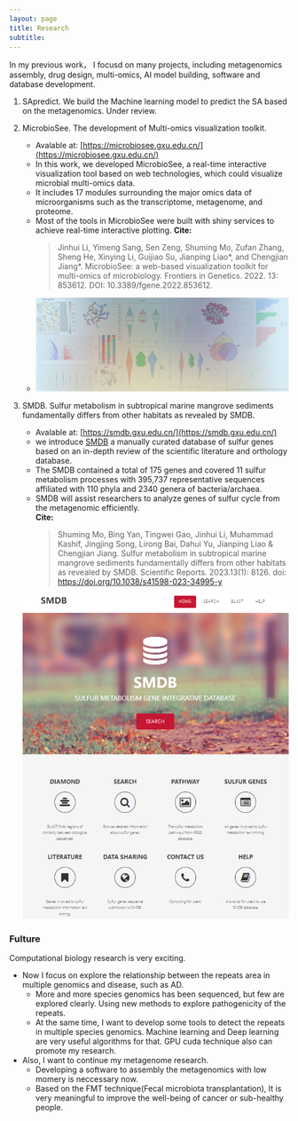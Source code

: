 ```yaml
---
layout: page
title: Research
subtitle: 
---
```


In my previous work， I focusd on many projects, including metagenomics assembly, drug design, multi-omics, AI model building, software and database development.

1. SApredict. We build the Machine learning model to predict the SA based on the metagenomics. Under review.

2. MicrobioSee. The development of Multi-omics visualization toolkit.
	- Avalable at: [https://microbiosee.gxu.edu.cn/](https://microbiosee.gxu.edu.cn/)
	- In this work, we developed MicrobioSee, a real-time interactive visualization tool based on web technologies, which could visualize microbial multi-omics data. 
	- It includes 17 modules surrounding the major omics data of microorganisms such as the transcriptome, metagenome, and proteome. 
	- Most of the tools in MicrobioSee were built with shiny services to achieve real-time interactive plotting.
	**Cite:**
		> Jinhui Li, Yimeng Sang, Sen Zeng, Shuming Mo, Zufan Zhang, Sheng He, Xinying Li, Guijiao Su, Jianping Liao*, and Chengjian Jiang*. MicrobioSee: a web-based visualization toolkit for multi-omics of microbiology. Frontiers in Genetics. 2022. 13: 853612. DOI: 10.3389/fgene.2022.853612. 
	- ![MicrobioSee](https://github.com/jinhuili-lab/jinhuili-lab/blob/main/pic01.jpg?raw=true)  

3. SMDB. Sulfur metabolism in subtropical marine mangrove sediments fundamentally differs from other habitats as revealed by SMDB.
	- Avalable at: 
		[https://smdb.gxu.edu.cn/](https://smdb.gxu.edu.cn/)
	- we introduce [SMDB](https://smdb.gxu.edu.cn/) a manually curated database of sulfur genes based on an in-depth review of the scientific literature and orthology database.
	- The SMDB contained a total of 175 genes and covered 11 sulfur metabolism processes with 395,737 representative sequences affiliated with 110 phyla and 2340 genera of bacteria/archaea.
	- SMDB will assist researchers to analyze genes of sulfur cycle from the metagenomic efficiently.	
	**Cite:**
		> Shuming Mo, Bing Yan, Tingwei Gao, Jinhui Li, Muhammad Kashif, Jingjing Song, Lirong Bai, Dahui Yu, Jianping Liao & Chengjian Jiang. Sulfur metabolism in subtropical marine mangrove sediments fundamentally differs from other habitats as revealed by SMDB. Scientific Reports. 2023.13(1): 8126. doi: https://doi.org/10.1038/s41598-023-34995-y
	
	![SMDB](https://github.com/jinhuili-lab/jinhuili-lab/blob/main/smdb_20240322021957.png?raw=true) 

### Fulture
Computational biology research is very exciting. 
- Now I focus on  explore the relationship between the repeats area in multiple genomics and disease, such as AD. 
	* More and more species genomics has been sequenced, but few are explored clearly. Using new methods to explore pathogenicity of the repeats.
	* At the same time, I want to develop some tools to detect the repeats in multiple species genomics. Machine learning and Deep learning are very useful algorithms for that. GPU cuda technique also can promote my research.
- Also, I want to continue my metagenome research. 
	* Developing a software to assembly the metagenomics with low momery is neccessary now.
	* Based on the FMT technique(Fecal microbiota transplantation), It is very meaningful to improve the well-being of cancer or sub-healthy people.

 